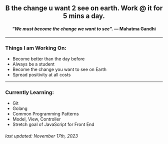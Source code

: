 <h2 align="center">B the change u want 2 see on earth. Work @ it for 5 mins a day.</h2>

_<h4 align="center">"We must become the change we want to see"._ — Mahatma Gandhi</h4>

<hr/>

### Things I am Working On:
- Become better than the day before
- Always be a student
- Become the change you want to see on Earth
- Spread positivity at all costs

<hr/>

### Currently Learning:
- Git
- Golang
- Common Programming Patterns
- Model, View, Controller
- Stretch goal of JavaScript for Front End

###### _last updated: November 17th, 2023_
